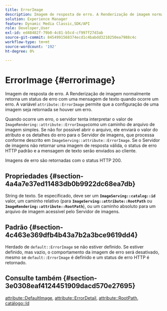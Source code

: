 ```yaml
---
title: ErrorImage
description: Imagem de resposta de erro. A Renderização de imagem normalmente retorna um status de erro com uma mensagem de texto quando ocorre um erro.
solution: Experience Manager
feature: Dynamic Media Classic,SDK/API
role: Developer,User
exl-id: ed48482f-79b0-4c81-b5cd-cf997f27d3ab
source-git-commit: 8454991568374ecd1c4babdd3210250ea7988c4c
workflow-type: tm+mt
source-wordcount: '192'
ht-degree: 0%

---
```


# ErrorImage {#errorimage}

Imagem de resposta de erro. A Renderização de imagem normalmente retorna um status de erro com uma mensagem de texto quando ocorre um erro. A variável `attribute::ErrorImage` permite que a configuração de uma imagem seja retornada se houver um erro.

Quando ocorre um erro, o servidor tenta interpretar o valor de `ImageRendering::attribute::ErrorImage`como um caminho de arquivo de imagem simples. Se não for possível abrir o arquivo, ele enviará o valor do atributo e os detalhes do erro para o Servidor de imagens, que processa conforme descrito em `ImageServing::attribute::ErrorImage`. Se o Servidor de imagens não retornar uma imagem de resposta válida, o status de erro HTTP padrão e a mensagem de texto serão enviados ao cliente.

Imagens de erro são retornadas com o status HTTP 200.

## Propriedades {#section-4a4a7e37ed11483db0b9922dc68ea7db}

String de texto. Se especificado, deve ser um **`ImageServing::catalog::id`** valor, um caminho relativo (para **`ImageServing::attribute::RootPath`** ou **`ImageRendering::attribute::RootPath`**), ou um caminho absoluto para um arquivo de imagem acessível pelo Servidor de imagens.

## Padrão {#section-4c463e369dfb4b43a7b2a3bce9619dd4}

Herdado de `default::ErrorImage` se não estiver definido. Se estiver definido, mas vazio, o comportamento da imagem de erro será desativado, mesmo se `default::ErrorImage` é definido e um status de erro HTTP é retornado.

## Consulte também {#section-3e0308eaf4124451909dacd570e27695}

[attribute::DefaultImage](../../../../../ir-api/material-cat/image-rendering-api-ref/c-ir-material-catalog/c-ir-attributes-reference/r-ir-defaultpix.md#reference-102c98f9b5d24d2aaaeb756653fb0e6f), [attribute::ErrorDetail](../../../../../ir-api/material-cat/image-rendering-api-ref/c-ir-material-catalog/c-ir-attributes-reference/r-ir-errordetail.md#reference-123b56eed6cf49cea6e0490672b7c53b), [attribute::RootPath](../../../../../ir-api/material-cat/image-rendering-api-ref/c-ir-material-catalog/c-ir-attributes-reference/r-ir-rootpath.md#reference-a4d7c96b62e14fcbad1740c702f160f3), [catálogo::Id](../../../../../ir-api/material-cat/image-rendering-api-ref/c-ir-material-catalog/c-ir-material-data-reference/r-ir-id.md#reference-cba2a53a952e403fb57a4e8569f9cf85)
